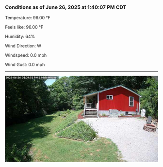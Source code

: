 ### Conditions as of June 26, 2025 at 1:40:07 PM CDT 

Temperature: 96.00 &deg;F

Feels like: 96.00 &deg;F

Humidity: 64%

Wind Direction: W

Windspeed: 0.0 mph

Wind Gust: 0.0 mph

---

<img src="./images/latest.jpeg"/>

